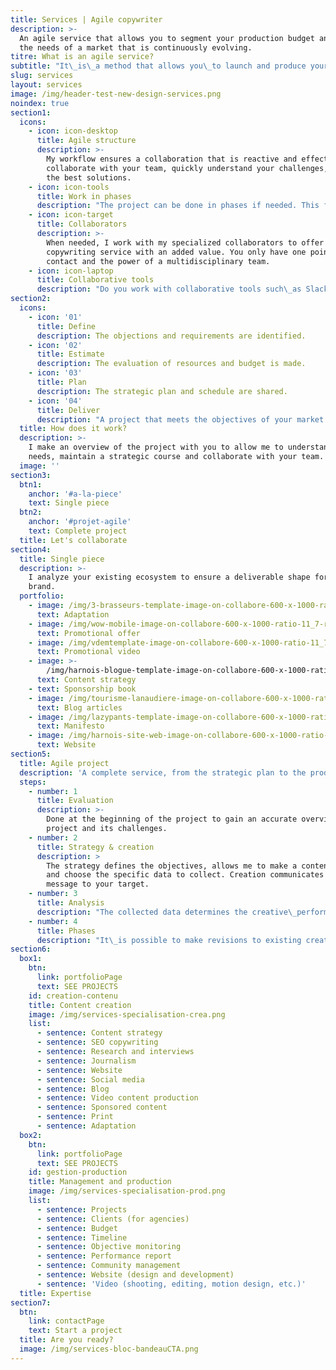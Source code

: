 ```yaml
---
title: Services | Agile copywriter
description: >-
  An agile service that allows you to segment your production budget and meet
  the needs of a market that is continuously evolving.
titre: What is an agile service?
subtitle: "It\_is\_a method that allows you\_to launch and produce your project quickly."
slug: services
layout: services
image: /img/header-test-new-design-services.png
noindex: true
section1:
  icons:
    - icon: icon-desktop
      title: Agile structure
      description: >-
        My workflow ensures a collaboration that is reactive and effective. I
        collaborate with your team, quickly understand your challenges, and find
        the best solutions. 
    - icon: icon-tools
      title: Work in phases
      description: "The project can be done in phases if needed. This flexible solution allows you to segment your production budget and answer to the needs of your market,\_which is continually evolving. votre marché en constante évolution. "
    - icon: icon-target
      title: Collaborators
      description: >-
        When needed, I work with my specialized collaborators to offer a
        copywriting service with an added value. You only have one point of
        contact and the power of a multidisciplinary team.
    - icon: icon-laptop
      title: Collaborative tools
      description: "Do you work with collaborative tools such\_as Slack and Trello? I love using those\_tools to boost productivity."
section2:
  icons:
    - icon: '01'
      title: Define
      description: The objections and requirements are identified.
    - icon: '02'
      title: Estimate
      description: The evaluation of resources and budget is made.
    - icon: '03'
      title: Plan
      description: The strategic plan and schedule are shared.
    - icon: '04'
      title: Deliver
      description: "A project that meets the objectives of your market and\_that\_is\_produced on time"
  title: How does it work?
  description: >-
    I make an overview of the project with you to allow me to understand your
    needs, maintain a strategic course and collaborate with your team.
  image: ''
section3:
  btn1:
    anchor: '#a-la-piece'
    text: Single piece
  btn2:
    anchor: '#projet-agile'
    text: Complete project
  title: Let's collaborate
section4:
  title: Single piece
  description: >-
    I analyze your existing ecosystem to ensure a deliverable shape for your
    brand.
  portfolio:
    - image: /img/3-brasseurs-template-image-on-collabore-600-x-1000-ratio-11_7.png
      text: Adaptation
    - image: /img/wow-mobile-image-on-collabore-600-x-1000-ratio-11_7-rev2-1-.png
      text: Promotional offer
    - image: /img/vdemtemplate-image-on-collabore-600-x-1000-ratio-11_7-1-.png
      text: Promotional video
    - image: >-
        /img/harnois-blogue-template-image-on-collabore-600-x-1000-ratio-11_7.png
      text: Content strategy
    - text: Sponsorship book
    - image: /img/tourisme-lanaudiere-image-on-collabore-600-x-1000-ratio-11_7.png
      text: Blog articles
    - image: /img/lazypants-template-image-on-collabore-600-x-1000-ratio-11_7-.png
      text: Manifesto
    - image: /img/harnois-site-web-image-on-collabore-600-x-1000-ratio-11_7-1-.png
      text: Website
section5:
  title: Agile project
  description: 'A complete service, from the strategic plan to the production phase'
  steps:
    - number: 1
      title: Evaluation
      description: >-
        Done at the beginning of the project to gain an accurate overview of the
        project and its challenges.
    - number: 2
      title: Strategy & creation
      description: >
        The strategy defines the objectives, allows me to make a content plan
        and choose the specific data to collect. Creation communicates your
        message to your target.
    - number: 3
      title: Analysis
      description: "The collected data determines the creative\_performance and allows us\_to adjust if needed."
    - number: 4
      title: Phases
      description: "It\_is possible to make revisions to existing creative content\_or add new content. This agile method allows one\_to segment the production budget and ensures a\_faster delivery of the first version of the project."
section6:
  box1:
    btn:
      link: portfolioPage
      text: SEE PROJECTS
    id: creation-contenu
    title: Content creation
    image: /img/services-specialisation-crea.png
    list:
      - sentence: Content strategy
      - sentence: SEO copywriting
      - sentence: Research and interviews
      - sentence: Journalism
      - sentence: Website
      - sentence: Social media
      - sentence: Blog
      - sentence: Video content production
      - sentence: Sponsored content
      - sentence: Print
      - sentence: Adaptation
  box2:
    btn:
      link: portfolioPage
      text: SEE PROJECTS
    id: gestion-production
    title: Management and production
    image: /img/services-specialisation-prod.png
    list:
      - sentence: Projects
      - sentence: Clients (for agencies)
      - sentence: Budget
      - sentence: Timeline
      - sentence: Objective monitoring
      - sentence: Performance report
      - sentence: Community management
      - sentence: Website (design and development)
      - sentence: 'Video (shooting, editing, motion design, etc.)'
  title: Expertise
section7:
  btn:
    link: contactPage
    text: Start a project
  title: Are you ready?
  image: /img/services-bloc-bandeauCTA.png
---
```


